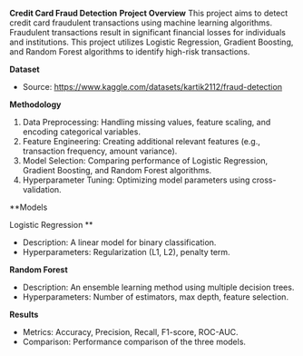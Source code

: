 **Credit Card Fraud Detection**
**Project Overview**
This project aims to detect credit card fraudulent transactions using machine learning algorithms. Fraudulent transactions result in significant financial losses for individuals and institutions. This project utilizes Logistic Regression, Gradient Boosting, and Random Forest algorithms to identify high-risk transactions.

**Dataset**

- Source: https://www.kaggle.com/datasets/kartik2112/fraud-detection


**Methodology**

1. Data Preprocessing: Handling missing values, feature scaling, and encoding categorical variables.
2. Feature Engineering: Creating additional relevant features (e.g., transaction frequency, amount variance).
3. Model Selection: Comparing performance of Logistic Regression, Gradient Boosting, and Random Forest algorithms.
4. Hyperparameter Tuning: Optimizing model parameters using cross-validation.

**Models

Logistic Regression
**
- Description: A linear model for binary classification.
- Hyperparameters: Regularization (L1, L2), penalty term.



**Random Forest**

- Description: An ensemble learning method using multiple decision trees.
- Hyperparameters: Number of estimators, max depth, feature selection.

**Results**

- Metrics: Accuracy, Precision, Recall, F1-score, ROC-AUC.
- Comparison: Performance comparison of the three models.
